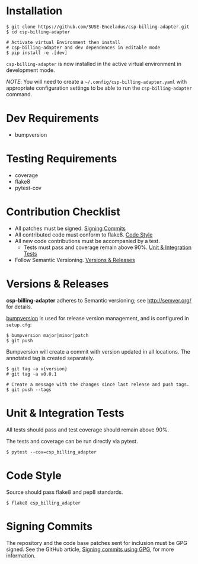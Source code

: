 Installation
============

```shell
$ git clone https://github.com/SUSE-Enceladus/csp-billing-adapter.git
$ cd csp-billing-adapter

# Activate virtual Environment then install
# csp-billing-adapter and dev dependences in editable mode
$ pip install -e .[dev]
```

`csp-billing-adapter` is now installed in the active virtual environment in development
mode.

*NOTE*: You will need to create a `~/.config/csp-billing-adapter.yaml` with
appropriate configuration settings to be able to run the `csp-billing-adapter`
command.

Dev Requirements
================

- bumpversion

Testing Requirements
====================

- coverage
- flake8
- pytest-cov

Contribution Checklist
======================

- All patches must be signed. [Signing Commits](#signing-commits)
- All contributed code must conform to flake8. [Code Style](#code-style)
- All new code contributions must be accompanied by a test.
    - Tests must pass and coverage remain above 90%. [Unit & Integration Tests](#unit-&-integration-tests)
- Follow Semantic Versioning. [Versions & Releases](#versions-&-releases)

Versions & Releases
===================

**csp-billing-adapter** adheres to Semantic versioning; see <http://semver.org/> for
details.

[bumpversion](https://pypi.python.org/pypi/bumpversion/) is used for
release version management, and is configured in `setup.cfg`:

```shell
$ bumpversion major|minor|patch
$ git push
```

Bumpversion will create a commit with version updated in all locations.
The annotated tag is created separately.

```shell
$ git tag -a v{version}
# git tag -a v0.0.1

# Create a message with the changes since last release and push tags.
$ git push --tags
```

Unit & Integration Tests
========================

All tests should pass and test coverage should remain above 90%.

The tests and coverage can be run directly via pytest.

```shell
$ pytest --cov=csp_billing_adapter
```

Code Style
==========

Source should pass flake8 and pep8 standards.

```shell
$ flake8 csp_billing_adapter
```

Signing Commits
===============

The repository and the code base patches sent for inclusion must be GPG
signed. See the GitHub article, [Signing commits using
GPG](https://help.github.com/articles/signing-commits-using-gpg/), for
more information.
